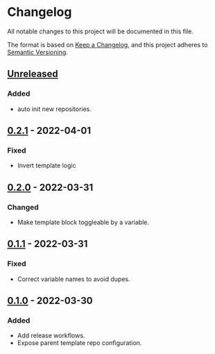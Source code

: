# Changelog

All notable changes to this project will be documented in this file.

The format is based on [Keep a Changelog](https://keepachangelog.com/en/1.0.0/),
and this project adheres to [Semantic Versioning](https://semver.org/spec/v2.0.0.html).

## [Unreleased]

### Added

- auto init new repositories.

## [0.2.1] - 2022-04-01

### Fixed

- Invert template logic

## [0.2.0] - 2022-03-31

### Changed

- Make template block toggleable by a variable.

## [0.1.1] - 2022-03-31

### Fixed

- Correct variable names to avoid dupes.

## [0.1.0] - 2022-03-30

### Added

- Add release workflows.
- Expose parent template repo configuration.

[Unreleased]: https://github.com/a7d-corp/terraform-github-modules/compare/v0.2.1...HEAD
[0.2.1]: https://github.com/a7d-corp/terraform-github-modules/compare/v0.2.0...v0.2.1
[0.2.0]: https://github.com/a7d-corp/terraform-github-modules/compare/v0.1.1...v0.2.0
[0.1.1]: https://github.com/a7d-corp/terraform-github-modules/compare/v0.1.0...v0.1.1
[0.1.0]: https://github.com/a7d-corp/terraform-github-modules/releases/tag/v0.1.0
